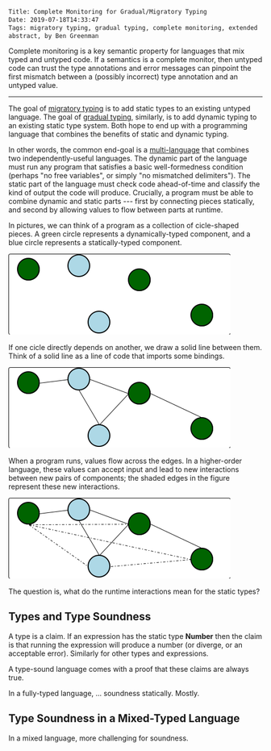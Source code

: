     Title: Complete Monitoring for Gradual/Migratory Typing
    Date: 2019-07-18T14:33:47
    Tags: migratory typing, gradual typing, complete monitoring, extended abstract, by Ben Greenman

Complete monitoring is a key semantic property for languages that mix typed
and untyped code.
If a semantics is a complete monitor, then untyped code can trust the type
annotations and error messages can pinpoint the first mismatch between a
(possibly incorrect) type annotation and an untyped value.

<!-- This post explains -->
<!-- **why** complete monitoring matters and -->
<!-- **what** technical concepts are needed to state a complete monitoring theorem. -->

<!-- more -->

- - -

<!-- OUTLINE -->
<!-- - [ ] types are static claims about runtime values -->
<!-- - [ ] in a typed language, type soundness is ox -->
<!--   + beware the runtime library -->
<!-- - [ ] in a mixed language, soundness is not enough -->
<!--   + lambda-calculus example, for soundness with different behavior ? -->
<!-- - [ ] example ... what went wrong? bad boundary-crossing -->
<!-- - [ ] so, agreeing with the judgment "wrong" implies a few assumptions about the -->
<!--   structure of a program: made of components, boundaries typed, value not -->
<!--   allowed to cross without a full check. Express with static + dynamic axioms. -->
<!-- - [ ] now can say when "wrong" happens --- its when value gets multiple owners -->
<!-- - [ ] semantics is a complete monitor if never raises single-owner-policy errors -->
<!-- - [ ] STOP reflect ... ownership explicit + new error, and done -->
<!-- -  -->
<!-- - [ ] example, int/pair language need to check boundaries else clearly bad -->
<!-- - [ ] CM = monitor all channels of communication ... with full checks here -->
<!--   + full not always possible, and formal CM does not guarantee the right checks -->
<!-- -  -->
<!-- - [ ] example 2, add functions, cannot do full check but can delay -->
<!--   + proxy is a new value -->
<!-- -  -->
<!-- - [ ] reflection, why to not be complete -->

The goal of [migratory typing]() is to add static types to an existing
untyped language.
The goal of [gradual typing](), similarly, is to add dynamic typing to an
existing static type system.
Both hope to end up with a programming language that combines the benefits
of static and dynamic typing.

In other words, the common end-goal is a [multi-language]() that combines
two independently-useful languages.
The dynamic part of the language must run any program that satisfies
a basic well-formedness condition (perhaps "no free variables", or simply
"no mismatched delimiters").
The static part of the language must check code ahead-of-time and classify
the kind of output the code will produce.
Crucially, a program must be able to combine dynamic and static parts ---
first by connecting pieces statically, and second by allowing values to
flow between parts at runtime.

<!-- > Assumptions: (1) if the dynamic code attempts an undefined operation, the -->
<!-- > language will catch the error (e.g. raise a Python `ValueError` rather than -->
<!-- > a C segfault); (2) the type system allows partial functions -->
<!--  -->
<!-- TODO does a blog post need to be so precise? Goal is attention to paper. -->

In pictures, we can think of a program as a collection of cicle-shaped pieces.
A green circle represents a dynamically-typed component,
and a blue circle represents a statically-typed component.

<img src="/img/complete-monitoring-0.png" alt="Nodes (of two colors), no edges"/>

If one cicle directly depends on another, we draw a solid line between them.
Think of a solid line as a line of code that imports some bindings.

<img src="/img/complete-monitoring-1.png" alt="Nodes and solid edges"/>

When a program runs, values flow across the edges.
In a higher-order language, these values can accept input and lead to new
interactions between new pairs of components; the shaded edges in the figure
represent these new interactions.

<img src="/img/complete-monitoring-2.png" alt="Nodes, solid edges, and dashed edges"/>

The question is, what do the runtime interactions mean for the static types?


## Types and Type Soundness

A type is a claim.
If an expression has the static type **Number** then the claim is that running
the expression will produce a number (or diverge, or an acceptable error).
Similarly for other types and expressions.

A type-sound language comes with a proof that these claims are always true.

In a fully-typed language, ... soundness statically. Mostly.


## Type Soundness in a Mixed-Typed Language

In a mixed language, more challenging for soundness.


